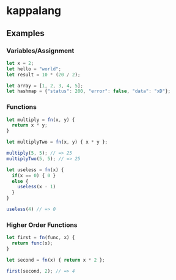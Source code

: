 # kappalang

## Examples

### Variables/Assignment
```javascript
let x = 2;
let hello = "world";
let result = 10 * (20 / 2);

let array = [1, 2, 3, 4, 5];
let hashmap = {"status": 200, "error": false, "data": "xD"};

```

### Functions
```javascript
let multiply = fn(x, y) {
  return x * y;
}

let multiplyTwo = fn(x, y) { x * y };

multiply(5, 5); // => 25
multiplyTwo(5, 5); // => 25

let useless = fn(x) {
  if(x == 0) { 0 }
  else {
    useless(x - 1)
  }
}

useless(4) // => 0
```

### Higher Order Functions
```javascript
let first = fn(func, x) {
  return func(x);
}

let second = fn(x) { return x * 2 };

first(second, 2); // => 4
```
